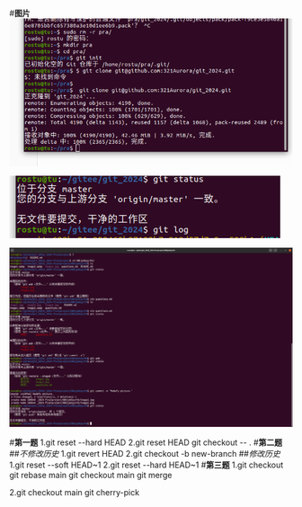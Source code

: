 #**图片**
![第一张](./image1.jpg)

![第二张](./image2.png)

![第三张](./image3.png)

#**第一题**
1.git reset --hard HEAD
2.git reset HEAD 
  git checkout -- .
#**第二题**
##*不修改历史*
1.git revert HEAD
2.git checkout -b new-branch <last-version>
##*修改历史*
1.git reset --soft HEAD~1
2.git reset --hard HEAD~1
#**第三题**
1.git checkout <other-branch>
  git rebase main
  git checkout main
  git merge <other-branch>
	 
2.git checkout main
  git cherry-pick <want-version>

